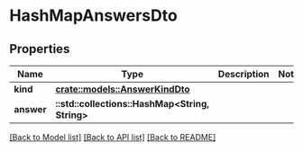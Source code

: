 # HashMapAnswersDto

## Properties

Name | Type | Description | Notes
------------ | ------------- | ------------- | -------------
**kind** | [**crate::models::AnswerKindDto**](AnswerKindDto.md) |  | 
**answer** | **::std::collections::HashMap<String, String>** |  | 

[[Back to Model list]](../README.md#documentation-for-models) [[Back to API list]](../README.md#documentation-for-api-endpoints) [[Back to README]](../README.md)


